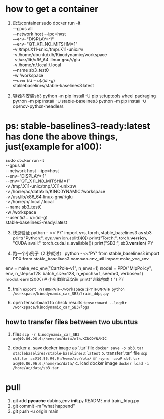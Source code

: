 # how to get a container
1. 启动container
sudo docker run -it \
  --gpus all \
  --network host --ipc=host \
  --env="DISPLAY=:1" \
  --env="QT_X11_NO_MITSHM=1" \
  -v /tmp/.X11-unix:/tmp/.X11-unix:rw \
  -v /home/ubuntu/xlh/Kinodynamic:/workspace \
  -v /usr/lib/x86_64-linux-gnu/:/glu \
  -v /home/n/.local:/.local \
  --name sb3_test0 \
  -w /workspace \
  --user $(id -u):$(id -g) \
  stablebaselines/stable-baselines3:latest

2. 容器内安装sb3
python -m pip install -U pip setuptools wheel packaging
python -m pip install -U stable-baselines3
python -m pip install -U opencv-python-headless

# ps: stable-baselines3-ready:latest has done the above things, just(example for a100):
sudo docker run -it \
  --gpus all \
  --network host --ipc=host \
  --env="DISPLAY=:1" \
  --env="QT_X11_NO_MITSHM=1" \
  -v /tmp/.X11-unix:/tmp/.X11-unix:rw \
  -v /home/ac/data/xlh/KINODYNAMIC:/workspace \
  -v /usr/lib/x86_64-linux-gnu/:/glu \
  -v /home/n/.local:/.local \
  --name sb3_test0 \
  -w /workspace \
  --user $(id -u):$(id -g) \
  stable-baselines3-ready:latest


3. 快速验证
python - <<'PY'
import sys, torch, stable_baselines3 as sb3
print("Python:", sys.version.split()[0])
print("Torch:", torch.__version__, "CUDA avail:", torch.cuda.is_available())
print("SB3:", sb3.__version__)
PY

4. 跑一个小例子（2 秒就过）
python - <<'PY'
from stable_baselines3 import PPO
from stable_baselines3.common.env_util import make_vec_env

env = make_vec_env("CartPole-v1", n_envs=1)
model = PPO("MlpPolicy", env, n_steps=128, batch_size=128, n_epochs=1, seed=0, verbose=1)
model.learn(2000)  # 小步数验证安装
print("训练完成！")
PY

5. train
` export PYTHONPATH=/workspace:$PYTHONPATH `
` python /workspace/kinodynamic_car_SB3/train_ddpg.py `

6. open tensorboard to check results
`tensorboard --logdir /workspace/kinodynamic_car_SB3/logs`


## how to transfer files between two ubuntus
1. files
` scp -r kinodynamic_car_SB3 ac@10.86.96.6:/home/ac/data/xlh/KINODYNAMIC ` 

2. docker
  a. save docker image as '.tar' file
    `docker save -o sb3.tar stablebaselines/stable-baselines3:latest`
  b. transfer '.tar' file
    `scp sb3.tar ac@10.86.96.6:/home/ac/data/` or `rsync -avzP sb3.tar ac@10.86.96.6:/home/ac/data/`
  c. load docker image
    `docker load -i /home/ac/data/sb3.tar`


# pull
1. git add __pycache__ dubins_env __init__.py README.md train_ddpg.py
2. git commit -m "what happend"
3. git push -u origin main